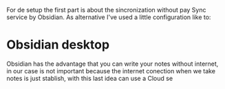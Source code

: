 For de setup the first part is about the sincronization without pay Sync service by Obsidian.
As alternative I've used a little configuration like to:
# Obsidian desktop
Obsidian has the advantage that you can write your notes without internet, in our case is not important because the internet conection when we take notes is just stablish, with this last idea can use a Cloud se
